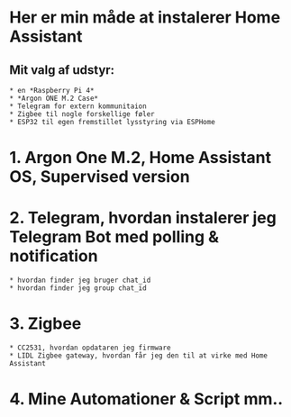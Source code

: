 # Her er min måde at instalerer Home Assistant

## Mit valg af udstyr:
    * en *Raspberry Pi 4* 
    * *Argon ONE M.2 Case*
    * Telegram for extern kommunitaion
    * Zigbee til nogle forskellige føler
    * ESP32 til egen fremstillet lysstyring via ESPHome

# 1. Argon One M.2, Home Assistant OS, Supervised version
# 2. Telegram, hvordan instalerer jeg Telegram Bot med polling & notification
    * hvordan finder jeg bruger chat_id
    * hvordan finder jeg group chat_id
# 3. Zigbee
    * CC2531, hvordan opdataren jeg firmware 
    * LIDL Zigbee gateway, hvordan får jeg den til at virke med Home Assistant
# 4. Mine Automationer & Script mm..  

